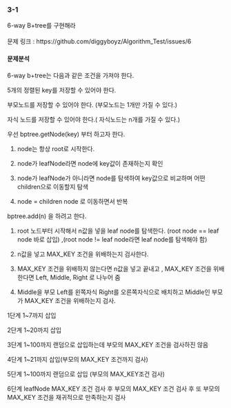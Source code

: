 <h3>3-1</h3>
6-way B+tree를 구현해라<br><br>
문제 링크 : https://github.com/diggyboyz/Algorithm_Test/issues/6

<h4>문제분석</h4>

6-way b+tree는 다음과 같은 조건을 가져야 한다.

5개의 정렬된 key를 저장할 수 있어야 한다.

부모노드를 저장할 수 있어야 한다. (부모노드는 1개만 가질 수 있다.)

자식 노드를 저장할 수 있어야 한다.( 자식노드는 n개를 가질 수 있다.)

우선 bptree.getNode(key) 부터 하고자 한다.

1. node는 항상 root로 시작한다.

2. node가 leafNode라면 node에 key값이 존재하는지 확인

3. node가 leafNode가 아니라면 node를 탐색하여 key값으로 비교하며 어떤 children으로 이동할지 탐색

4. node = children node 로 이동하면서 반복

bptree.add(n) 을 하려고 한다. 

1. root 노드부터 시작해서 n값을 넣을 leaf node를 탐색한다. (root node == leaf node 바로 삽입) ,(root node != leaf node라면 leaf node를 탐색해야 함)

2. n값을 넣고 MAX_KEY 조건을 위배하는지 검사한다.

3. MAX_KEY 조건을 위배하지 않는다면 n값을 넣고 끝내고 , MAX_KEY 조건을 위배한다면 Left, Middle, Right 로 나누어 줌

4. Middle을 부모 Left를 왼쪽자식 Right를 오른쪽자식으로 배치하고 Middle인 부모가 MAX_KEY 조건을 위배하는지 검사.

1단계 1~7까지 삽입

2단계 1~20까지 삽입

3단계 1~100까지 랜덤으로 삽입하는데 부모의 MAX_KEY 조건을 검사하진 않음

4단계 1~21까지 삽입(부모의 MAX_KEY 조건까지 검사)

5단계 1~100까지 랜덤으로 삽입 (부모의 MAX_KEY조건 검사)

6단계 leafNode MAX_KEY 조건 검사 후 부모의 MAX_KEY 조건 검사 후 또 부모의 MAX_KEY 조건을 재귀적으로 만족하는지 검사

